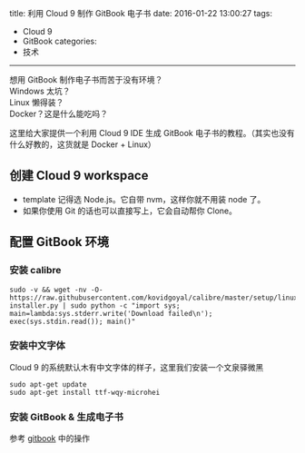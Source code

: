 title: 利用 Cloud 9 制作 GitBook 电子书
date: 2016-01-22 13:00:27
tags:
- Cloud 9
- GitBook
categories:
- 技术
---

想用 GitBook 制作电子书而苦于没有环境？
<br> Windows 太坑？
<br> Linux 懒得装？
<br> Docker？这是什么能吃吗？

这里给大家提供一个利用 Cloud 9 IDE 生成 GitBook 电子书的教程。（其实也没有什么好教的，这货就是 Docker + Linux）

## 创建 Cloud 9 workspace

* template 记得选 Node.js。它自带 nvm，这样你就不用装 node 了。
* 如果你使用 Git 的话也可以直接写上，它会自动帮你 Clone。

## 配置 GitBook 环境

### 安装 calibre

```text
sudo -v && wget -nv -O- https://raw.githubusercontent.com/kovidgoyal/calibre/master/setup/linux-installer.py | sudo python -c "import sys; main=lambda:sys.stderr.write('Download failed\n'); exec(sys.stdin.read()); main()"
```

### 安装中文字体

Cloud 9 的系统默认木有中文字体的样子，这里我们安装一个文泉驿微黑

```text
sudo apt-get update
sudo apt-get install ttf-wqy-microhei
```

### 安装 GitBook & 生成电子书

参考 [gitbook](https://github.com/GitbookIO/gitbook) 中的操作
